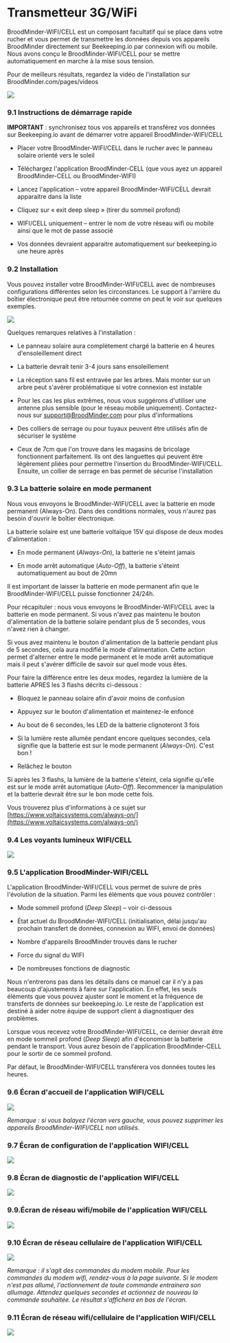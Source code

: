 # Transmetteur 3G/WiFi

BroodMinder-WIFI/CELL est un composant facultatif qui se place dans votre rucher et vous permet de transmettre les données depuis vos appareils BroodMinder directement sur Beekeeping.io par connexion wifi ou mobile. Nous avons conçu le BroodMinder-WIFI/CELL pour se mettre automatiquement en marche à la mise sous tension.

Pour de meilleurs résultats, regardez la vidéo de l'installation sur BroodMinder.com/pages/videos

![](./images/14_1_broodminder_wifi.png)

### 9.1 Instructions de démarrage rapide

**IMPORTANT** : synchronisez tous vos appareils et transférez vos données sur Beekeeping.io avant de démarrer votre appareil BroodMinder-WIFI/CELL

- Placer votre BroodMinder-WIFI/CELL dans le rucher avec le panneau solaire orienté vers le soleil

- Téléchargez l'application BroodMinder-CELL (que vous ayez un appareil BroodMinder-CELL ou BroodMinder-WIFI)
- Lancez l'application – votre appareil BroodMinder-WIFI/CELL devrait apparaitre dans la liste
- Cliquez sur « exit deep sleep » (tirer du sommeil profond)
- WIFI/CELL uniquement – entrer le nom de votre réseau wifi ou mobile ainsi que le mot de passe associé
- Vos données devraient apparaitre automatiquement sur beekeeping.io une heure après

### 9.2 Installation

Vous pouvez installer votre BroodMinder-WIFI/CELL avec de nombreuses configurations différentes selon les circonstances. Le support à l'arrière du boîtier électronique peut être retournée comme on peut le voir sur quelques exemples.

![](./images/14_2_installation.png)

Quelques remarques relatives à l'installation :

- Le panneau solaire aura complètement chargé la batterie en 4 heures d'ensoleillement direct

- La batterie devrait tenir 3-4 jours sans ensoleillement
- La réception sans fil est entravée par les arbres. Mais monter sur un arbre peut s'avérer problématique si votre connexion est instable
- Pour les cas les plus extrêmes, nous vous suggérons d'utiliser une antenne plus sensible (pour le réseau mobile uniquement). Contactez-nous sur [support@BroodMinder.com](mailto:support@BroodMinder.com) pour plus d'informations
- Des colliers de serrage ou pour tuyaux peuvent être utilisés afin de sécuriser le système
- Ceux de 7cm que l'on trouve dans les magasins de bricolage fonctionnent parfaitement. Ils ont des languettes qui peuvent être légèrement pliées pour permettre l'insertion du BroodMinder-WIFI/CELL. Ensuite, un collier de serrage en bas permet de sécurise l'installation

### 9.3 La batterie solaire en mode permanent

Nous vous envoyons le BroodMinder-WIFI/CELL avec la batterie en mode permanent (Always-On). Dans des conditions normales, vous n'aurez pas besoin d'ouvrir le boîtier électronique.

La batterie solaire est une batterie voltaïque 15V qui dispose de deux modes d'alimentation :

- En mode permanent (_Always-On_), la batterie ne s'éteint jamais

- En mode arrêt automatique (_Auto-Off_), la batterie s'éteint automatiquement au bout de 20mn

Il est important de laisser la batterie en mode permanent afin que le BroodMinder-WIFI/CELL puisse fonctionner 24/24h.

Pour récapituler : nous vous envoyons le BroodMinder-WIFI/CELL avec la batterie en mode permanent. Si vous n'avez pas maintenu le bouton d'alimentation de la batterie solaire pendant plus de 5 secondes, vous n'avez rien à changer.

Si vous avez maintenu le bouton d'alimentation de la batterie pendant plus de 5 secondes, cela aura modifié le mode d'alimentation. Cette action permet d'alterner entre le mode permanent et le mode arrêt automatique mais il peut s'avérer difficile de savoir sur quel mode vous êtes.

Pour faire la différence entre les deux modes, regardez la lumière de la batterie APRES les 3 flashs décrits ci-dessous :

- Bloquez le panneau solaire afin d'avoir moins de confusion

- Appuyez sur le bouton d'alimentation et maintenez-le enfoncé
- Au bout de 6 secondes, les LED de la batterie clignoteront 3 fois
- Si la lumière reste allumée pendant encore quelques secondes, cela signifie que la batterie est sur le mode permanent (_Always-On_). C'est bon !
- Relâchez le bouton

Si après les 3 flashs, la lumière de la batterie s'éteint, cela signifie qu'elle est sur le mode arrêt automatique (_Auto-Off_). Recommencer la manipulation et la batterie devrait être sur le bon mode cette fois.

Vous trouverez plus d'informations à ce sujet sur [https://www.voltaicsystems.com/always-on/](https://www.voltaicsystems.com/always-on/)

### 9.4 Les voyants lumineux WIFI/CELL

![](./images/14_3_indicator_lights.png)

### 9.5 L'application BroodMinder-WIFI/CELL

L'application BroodMinder-WIFI/CELL vous permet de suivre de près l'évolution de la situation. Parmi les éléments que vous pouvez contrôler :

- Mode sommeil profond (_Deep Sleep_) – voir ci-dessous

- État actuel du BroodMinder-WIFI/CELL (initialisation, délai jusqu'au prochain transfert de données, connexion au WIFI, envoi de données)
- Nombre d'appareils BroodMinder trouvés dans le rucher
- Force du signal du WIFI
- De nombreuses fonctions de diagnostic

Nous n'entrerons pas dans les détails dans ce manuel car il n'y a pas beaucoup d'ajustements à faire sur l'application. En effet, les seuls éléments que vous pouvez ajuster sont le moment et la fréquence de transferts de données sur beekeeping.io. Le reste de l'application est destiné à aider notre équipe de support client à diagnostiquer des problèmes.

Lorsque vous recevez votre BroodMinder-WIFI/CELL, ce dernier devrait être en mode sommeil profond (_Deep Sleep_) afin d'économiser la batterie pendant le transport. Vous aurez besoin de l'application BroodMinder-CELL pour le sortir de ce sommeil profond.

Par défaut, le BroodMinder-WIFI/CELL transférera vos données toutes les heures.

### 9.6 Écran d'accueil de l'application WIFI/CELL

![](./images/14_4_homescreen.png)

*Remarque : si vous balayez l'écran vers gauche, vous pouvez supprimer les appareils BroodMinder-WIFI/CELL non utilisés.*

### 9.7 Écran de configuration de l'application WIFI/CELL

![](./images/14_5_configure_screen.png)

### 9.8 Écran de diagnostic de l'application WIFI/CELL

![](./images/14_6_diagnostics_screen.png)

### 9.9.Écran de réseau wifi/mobile de l'application WIFI/CELL

![](./images/14_7_network_screen_wifi.png)

### 9.10 Écran de réseau cellulaire de l'application WIFI/CELL

![](./images/14_8_network_screen_cell.png)

*Remarque : il s'agit des commandes du modem mobile. Pour les commandes du modem wifi, rendez-vous à la page suivante. Si le modem n'est pas allumé, l'actionnement de toute commande entrainera son allumage. Attendez quelques secondes et actionnez de nouveau la commande souhaitée. Le résultat s'affichera en bas de l'écran.*

### 9.11 Écran de réseau wifi/cellulaire de l'application WIFI/CELL

![](./images/14_9_network_screen.png)

